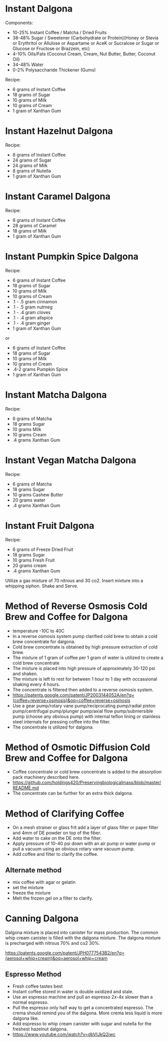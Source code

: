 # Instant Dalgona
Components:
- 10-25% Instant Coffee / Matcha / Dried Fruits
- 38-48% Sugar / Sweetener (Carbohydrate or Protein)(Honey or Stevia or Erythritol or Allulose or Aspartame or AceK or Sucralose or Sugar or Glucose or Fructose or Brazzein, etc)
- 4-10% Oils/Fats (Coconut Cream, Cream, Nut Butter, Butter, Coconut Oil)
- 34-48% Water
- 0-2% Polysaccharide Thickener (Gums)

Recipe:
- 6 grams of Instant Coffee
- 18 grams of Sugar
- 10 grams of Milk
- 10 grams of Cream
- 1 gram of Xanthan Gum

# Instant Hazelnut Dalgona

Recipe:
- 8 grams of Instant Coffee
- 24 grams of Sugar
- 24 grams of Milk
- 8 grams of Nutella
- 1 gram of Xanthan Gum

# Instant Caramel Dalgona

Recipe:
- 8 grams of Instant Coffee
- 28 grams of Caramel
- 18 grams of Milk
- 1 gram of Xanthan Gum

# Instant Pumpkin Spice Dalgona
Recipe:
- 6 grams of Instant Coffee
- 18 grams of Sugar
- 10 grams of Milk
- 10 grams of Cream
- .1 - .5 gram cinnamon
- .1 - .5 gram nutmeg
- .1 - .4 gram cloves
- .1 - .4 gram allspice
- .1 - .4 gram ginger
- 1 gram of Xanthan Gum

or


- 6 grams of Instant Coffee
- 18 grams of Sugar
- 10 grams of Milk
- 10 grams of Cream
- .4-2 grams Pumpkin Spice
- 1 gram of Xanthan Gum

# Instant Matcha Dalgona

Recipe:
- 6 grams of Matcha
- 18 grams Sugar
- 10 grams Milk
- 10 grams Cream
- .4 grams Xanthan Gum

# Instant Vegan Matcha Dalgona

Recipe:
- 6 grams of Matcha
- 18 grams Sugar
- 10 grams Cashew Butter
- 20 grams water
- .4 grams Xanthan Gum


# Instant Fruit Dalgona

Recipe:
- 6 grams of Freeze Dried Fruit
- 18 grams Sugar
- 10 grams Fresh Fruit
- 20 grams cream
- .4 grams Xanthan Gum

Utilize a gas mixture of 70 nitrous and 30 co2.
Insert mixture into a whipping siphon.
Shake and Serve.

# Method of Reverse Osmosis Cold Brew and Coffee for Dalgona
- temperature -10C to 40C
- In a reverse osmosis system pump clarified cold brew to obtain a cold brew concentrate for dalgona.
- Cold brew concentrate is obtained by high pressure extraction of cold brew.
- The mixture of 1 gram of coffee per 1 gram of water is utilized to create a cold brew concentrate
- The mixture is placed into high pressure of approximately 30-120 psi and shaken.
- The mixture is left to rest for between 1 hour to 1 day with occassional shaking every 4 hours.
- The concentrate is filtered then added to a reverse osmosis system.
- https://patents.google.com/patent/JP2003144052A/en?q=(coffee+reverse+osmosis)&oq=coffee+reverse+osmosis
- Use a gear pump/rotary vane pump/reciprocating pump/radial piston pump/centrifugal pump/plunger pump/axial flow pump/submersible pump (choose any obvious pump) with internal teflon lining or stainless steel internals for pressing coffee into the filter.
- The concentrate is utilized for dalgona.
# Method of Osmotic Diffusion Cold Brew and Coffee for Dalgona
- Coffee concentrate or cold brew concentrate is added to the absorption pack machinery described here.
- https://github.com/holdings420/Preservingbiologicalmass/blob/master/README.md
- The concentrate can be further for an extra thick dalgona.

# Method of Clarifying Coffee

- On a mesh strainer or glass frit add a layer of glass filter or paper filter and 4mm of DE powder on top of the fiber.
- Add water to cake on the DE onto the filter.
- Apply pressure of 10-40 psi down with an air pump or water pump or pull a vacuum using an obvious rotary vane vacuum pump.
- Add coffee and filter to clarify the coffee.
     
## Alternate method
- mix coffee with agar or gelatin
- set the mixture
- freeze the mixture
- Melt the frozen gel on a filter to clarify. 
# Canning Dalgona
Dalgona mixture is placed into canister for mass production. 
The common whip cream canister is filled with the dalgona mixture.
The dalgona mixture is precharged with nitrous 70% and co2 30%.

https://patents.google.com/patent/JPH0777543B2/en?q=(aerosol+whip+cream)&oq=aerosol+whip+cream

## Espresso Method
- Fresh coffee tastes best
- Instant coffee stored in water is double oxidized and stale.
- Use an espresso machine and pull an espresso 2x-4x slower than a normal espresso.
- Pull the espresso only half way to get a concentrated espresso. The crema should remind you of the dalgona. More crema less liquid is more dalgona like.
- Add espresso to whip cream canister with sugar and nutella for the freshest hazelnut dalgona.
- https://www.youtube.com/watch?v=dbVIJkQ2iwc




